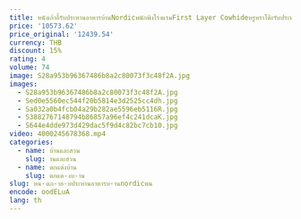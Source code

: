 ```yaml
---
title: หนังเก้าอี้รับประทานอาหารบ้านNordicพนักพิงโรงแรมFirst Layer Cowhideหรูหราโต๊ะรับประทานอาหารเก้าอี้
price: '10573.62'
price_original: '12439.54'
currency: THB
discount: 15%
rating: 4
volume: 74
image: S28a953b96367486b8a2c80073f3c48f2A.jpg
images:
  - S28a953b96367486b8a2c80073f3c48f2A.jpg
  - Sed0e5560ec544f20b5814e3d2525cc4dh.jpg
  - Sa032a0b4fcb04a29b282ae5596eb5116R.jpg
  - S3882767148794b86857a96ef4c241dcaK.jpg
  - S644e4dde973d429dac5f9d4c82bc7cb10.jpg
video: 4000245678368.mp4
categories:
  - name: บ้านและสวน
    slug: านและสวน
  - name: ตกแต่งบ้าน
    slug: ตกแต-งบ-าน
slug: หน-งเก-าอ-บประทานอาหารบ-านnordicพน
encode: oodELuA
lang: th
---
```

  